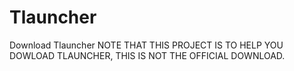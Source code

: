 # Tlauncher
Download Tlauncher
NOTE THAT THIS PROJECT IS TO HELP YOU DOWLOAD TLAUNCHER, THIS IS NOT THE OFFICIAL DOWNLOAD.
